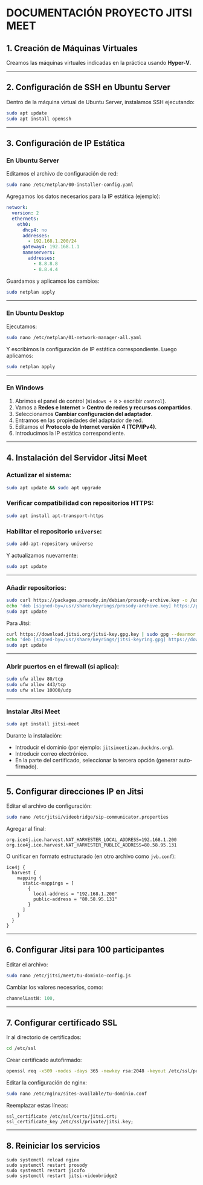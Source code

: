 
# DOCUMENTACIÓN PROYECTO JITSI MEET

## 1. Creación de Máquinas Virtuales

Creamos las máquinas virtuales indicadas en la práctica usando **Hyper-V**.

---

## 2. Configuración de SSH en Ubuntu Server

Dentro de la máquina virtual de Ubuntu Server, instalamos SSH ejecutando:

```bash
sudo apt update
sudo apt install openssh
```

---

## 3. Configuración de IP Estática

### En Ubuntu Server

Editamos el archivo de configuración de red:

```bash
sudo nano /etc/netplan/00-installer-config.yaml
```

Agregamos los datos necesarios para la IP estática (ejemplo):

```yaml
network:
  version: 2
  ethernets:
    eth0:
      dhcp4: no
      addresses:
        - 192.168.1.200/24
      gateway4: 192.168.1.1
      nameservers:
        addresses:
          - 8.8.8.8
          - 8.8.4.4
```

Guardamos y aplicamos los cambios:

```bash
sudo netplan apply
```

---

### En Ubuntu Desktop

Ejecutamos:

```bash
sudo nano /etc/netplan/01-network-manager-all.yaml
```

Y escribimos la configuración de IP estática correspondiente. Luego aplicamos:

```bash
sudo netplan apply
```

---

### En Windows

1. Abrimos el panel de control (`Windows + R` > escribir `control`).
2. Vamos a **Redes e Internet** > **Centro de redes y recursos compartidos**.
3. Seleccionamos **Cambiar configuración del adaptador**.
4. Entramos en las propiedades del adaptador de red.
5. Editamos el **Protocolo de Internet versión 4 (TCP/IPv4)**.
6. Introducimos la IP estática correspondiente.

---

## 4. Instalación del Servidor Jitsi Meet

### Actualizar el sistema:

```bash
sudo apt update && sudo apt upgrade
```

### Verificar compatibilidad con repositorios HTTPS:

```bash
sudo apt install apt-transport-https
```

### Habilitar el repositorio `universe`:

```bash
sudo add-apt-repository universe
```

Y actualizamos nuevamente:

```bash
sudo apt update
```

---

### Añadir repositorios:

```bash
sudo curl https://packages.prosody.im/debian/prosody-archive.key -o /usr/share/keyrings/prosody-archive.key
echo 'deb [signed-by=/usr/share/keyrings/prosody-archive.key] https://packages.prosody.im/debian bookworm main' | sudo tee /etc/apt/sources.list.d/prosody.list
sudo apt update
```

Para Jitsi:

```bash
curl https://download.jitsi.org/jitsi-key.gpg.key | sudo gpg --dearmor -o /usr/share/keyrings/jitsi-keyring.gpg
echo 'deb [signed-by=/usr/share/keyrings/jitsi-keyring.gpg] https://download.jitsi.org stable/' | sudo tee /etc/apt/sources.list.d/jitsi-stable.list
sudo apt update
```

---

### Abrir puertos en el firewall (si aplica):

```bash
sudo ufw allow 80/tcp
sudo ufw allow 443/tcp
sudo ufw allow 10000/udp
```

---

### Instalar Jitsi Meet

```bash
sudo apt install jitsi-meet
```

Durante la instalación:

- Introducir el dominio (por ejemplo: `jitsimeetizan.duckdns.org`).
- Introducir correo electrónico.
- En la parte del certificado, seleccionar la tercera opción (generar auto-firmado).

---

## 5. Configurar direcciones IP en Jitsi

Editar el archivo de configuración:

```bash
sudo nano /etc/jitsi/videobridge/sip-communicator.properties
```

Agregar al final:

```
org.ice4j.ice.harvest.NAT_HARVESTER_LOCAL_ADDRESS=192.168.1.200
org.ice4j.ice.harvest.NAT_HARVESTER_PUBLIC_ADDRESS=80.58.95.131
```

O unificar en formato estructurado (en otro archivo como `jvb.conf`):

```hocon
ice4j {
  harvest {
    mapping {
      static-mappings = [
        {
          local-address = "192.168.1.200"
          public-address = "80.58.95.131"
        }
      ]
    }
  }
}
```

---

## 6. Configurar Jitsi para 100 participantes

Editar el archivo:

```bash
sudo nano /etc/jitsi/meet/tu-dominio-config.js
```

Cambiar los valores necesarios, como:

```javascript
channelLastN: 100,
```

---

## 7. Configurar certificado SSL

Ir al directorio de certificados:

```bash
cd /etc/ssl
```

Crear certificado autofirmado:

```bash
openssl req -x509 -nodes -days 365 -newkey rsa:2048 -keyout /etc/ssl/private/jitsi.key -out /etc/ssl/certs/jitsi.crt -subj "/CN=jitsimeetizan.duckdns.org"
```

Editar la configuración de nginx:

```bash
sudo nano /etc/nginx/sites-available/tu-dominio.conf
```

Reemplazar estas líneas:

```nginx
ssl_certificate /etc/ssl/certs/jitsi.crt;
ssl_certificate_key /etc/ssl/private/jitsi.key;
```

---

## 8. Reiniciar los servicios

```
sudo systemctl reload nginx
sudo systemctl restart prosody
sudo systemctl restart jicofo
sudo systemctl restart jitsi-videobridge2
```
